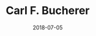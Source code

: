 ---
title:          "Carl F. Bucherer"
date:           "2018-07-05"
draft:          false
robotsExclude:  true
---